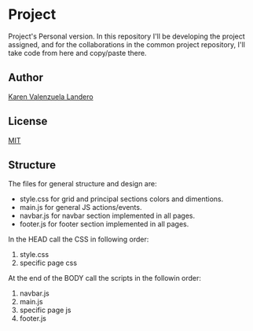 # Project
Project's Personal version. In this repository I'll be developing the project assigned, and for the collaborations in the common project repository, I'll take code from here and copy/paste there.

## Author

[Karen Valenzuela Landero](https://github.com/karen-valenzuela-landero)<br />

## License

[MIT](https://choosealicense.com/licenses/mit/)


## Structure
The files for general structure and design are:
 - style.css for grid and principal sections colors and dimentions.
 - main.js for general JS actions/events.
 - navbar.js for navbar section implemented in all pages.
 - footer.js for footer section implemented in all pages.

In the HEAD call the CSS in following order:
 1. style.css
 2. specific page css

At the end of the BODY call the scripts in the followin order:
 1. navbar.js
 2. main.js
 3. specific page js
 4. footer.js